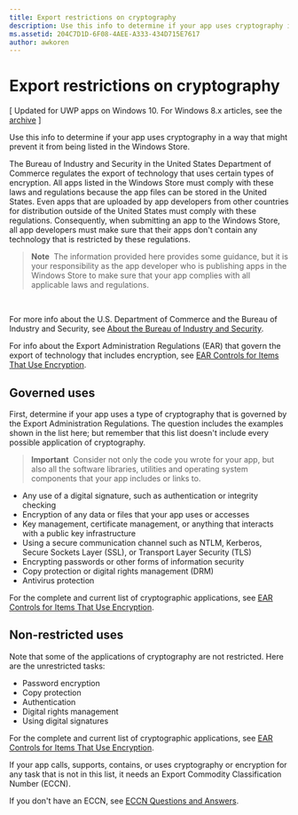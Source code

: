 ```yaml
---
title: Export restrictions on cryptography
description: Use this info to determine if your app uses cryptography in a way that might prevent it from being listed in the Windows Store.
ms.assetid: 204C7D1D-6F08-4AEE-A333-434D715E7617
author: awkoren
---
```


# Export restrictions on cryptography


\[ Updated for UWP apps on Windows 10. For Windows 8.x articles, see the [archive](http://go.microsoft.com/fwlink/p/?linkid=619132) \]

Use this info to determine if your app uses cryptography in a way that might prevent it from being listed in the Windows Store.

The Bureau of Industry and Security in the United States Department of Commerce regulates the export of technology that uses certain types of encryption. All apps listed in the Windows Store must comply with these laws and regulations because the app files can be stored in the United States. Even apps that are uploaded by app developers from other countries for distribution outside of the United States must comply with these regulations. Consequently, when submitting an app to the Windows Store, all app developers must make sure that their apps don't contain any technology that is restricted by these regulations.

> **Note**  The information provided here provides some guidance, but it is your responsibility as the app developer who is publishing apps in the Windows Store to make sure that your app complies with all applicable laws and regulations.

 

For more info about the U.S. Department of Commerce and the Bureau of Industry and Security, see [About the Bureau of Industry and Security](http://go.microsoft.com/fwlink/p/?LinkID=245644).

For info about the Export Administration Regulations (EAR) that govern the export of technology that includes encryption, see [EAR Controls for Items That Use Encryption](http://go.microsoft.com/fwlink/p/?LinkID=245645).

## Governed uses

First, determine if your app uses a type of cryptography that is governed by the Export Administration Regulations. The question includes the examples shown in the list here; but remember that this list doesn't include every possible application of cryptography.

> **Important**  Consider not only the code you wrote for your app, but also all the software libraries, utilities and operating system components that your app includes or links to.

-   Any use of a digital signature, such as authentication or integrity checking
-   Encryption of any data or files that your app uses or accesses
-   Key management, certificate management, or anything that interacts with a public key infrastructure
-   Using a secure communication channel such as NTLM, Kerberos, Secure Sockets Layer (SSL), or Transport Layer Security (TLS)
-   Encrypting passwords or other forms of information security
-   Copy protection or digital rights management (DRM)
-   Antivirus protection

For the complete and current list of cryptographic applications, see [EAR Controls for Items That Use Encryption](http://go.microsoft.com/fwlink/p/?LinkID=245645).

## Non-restricted uses

Note that some of the applications of cryptography are not restricted. Here are the unrestricted tasks:

-   Password encryption
-   Copy protection
-   Authentication
-   Digital rights management
-   Using digital signatures

For the complete and current list of cryptographic applications, see [EAR Controls for Items That Use Encryption](http://go.microsoft.com/fwlink/p/?LinkID=245645).

If your app calls, supports, contains, or uses cryptography or encryption for any task that is not in this list, it needs an Export Commodity Classification Number (ECCN).

If you don't have an ECCN, see [ECCN Questions and Answers](http://go.microsoft.com/fwlink/p/?LinkID=245646).

